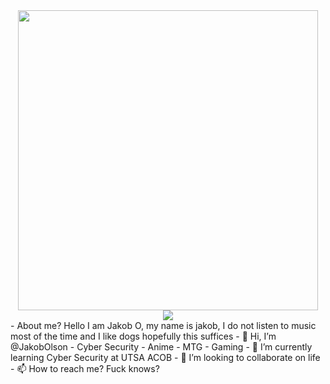 <div id="header" align="center">
  <img src="https://media.giphy.com/media/SSDg9DIj68VdfksTDb/giphy.gif" width="480"/>
</div>
<div id:"badge" align="center">
  <img src="https://img.shields.io/twitter/follow/FrosttTx?style=social">
 </div>
- About me? Hello I am Jakob O, my name is jakob, I do not listen to music most of the time and I like dogs hopefully this suffices
- 👋 Hi, I’m @JakobOlson
- Cyber Security
- Anime
- MTG
- Gaming
- 🌱 I’m currently learning Cyber Security at UTSA ACOB
- 💞️ I’m looking to collaborate on life
- 📫 How to reach me? Fuck knows?

<!---
JakobOlson/JakobOlson is a ✨ special ✨ repository because its `README.md` (this file) appears on your GitHub profile.
You can click the Preview link to take a look at your changes.
--->
